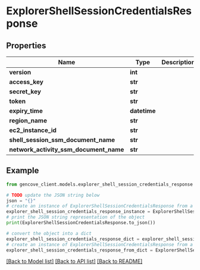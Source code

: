 # ExplorerShellSessionCredentialsResponse


## Properties

Name | Type | Description | Notes
------------ | ------------- | ------------- | -------------
**version** | **int** |  |
**access_key** | **str** |  |
**secret_key** | **str** |  |
**token** | **str** |  |
**expiry_time** | **datetime** |  |
**region_name** | **str** |  |
**ec2_instance_id** | **str** |  |
**shell_session_ssm_document_name** | **str** |  |
**network_activity_ssm_document_name** | **str** |  |

## Example

```python
from gencove_client.models.explorer_shell_session_credentials_response import ExplorerShellSessionCredentialsResponse

# TODO update the JSON string below
json = "{}"
# create an instance of ExplorerShellSessionCredentialsResponse from a JSON string
explorer_shell_session_credentials_response_instance = ExplorerShellSessionCredentialsResponse.from_json(json)
# print the JSON string representation of the object
print(ExplorerShellSessionCredentialsResponse.to_json())

# convert the object into a dict
explorer_shell_session_credentials_response_dict = explorer_shell_session_credentials_response_instance.to_dict()
# create an instance of ExplorerShellSessionCredentialsResponse from a dict
explorer_shell_session_credentials_response_from_dict = ExplorerShellSessionCredentialsResponse.from_dict(explorer_shell_session_credentials_response_dict)
```
[[Back to Model list]](../README.md#documentation-for-models) [[Back to API list]](../README.md#documentation-for-api-endpoints) [[Back to README]](../README.md)
